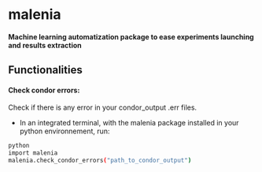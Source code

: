 # malenia
#### Machine learning automatization package to ease experiments launching and results extraction

## Functionalities

#### Check condor errors:
Check if there is any error in your condor_output .err files.
- In an integrated terminal, with the malenia package installed in your python environnement, run:

```bash
python
import malenia
malenia.check_condor_errors("path_to_condor_output")
```
